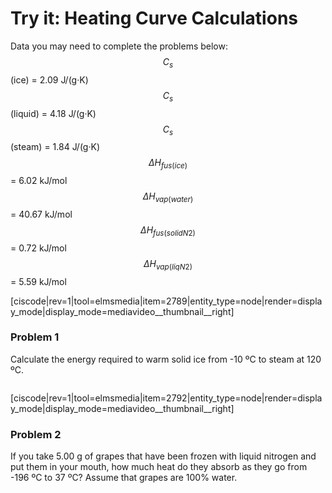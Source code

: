 # Try it: Heating Curve Calculations

Data you may need to complete the problems below:
$$C_s$$ (ice) = 2.09 J/(g·K)
$$C_s$$ (liquid) = 4.18 J/(g·K)
$$C_s$$ (steam) = 1.84 J/(g·K)
$$\Delta H_{fus (ice)}$$ = 6.02 kJ/mol
$$\Delta H_{vap (water)}$$ = 40.67 kJ/mol
$$\Delta H_{fus (solid N2)}$$ = 0.72 kJ/mol
$$\Delta H_{vap (liq N2)}$$ = 5.59 kJ/mol


[ciscode|rev=1|tool=elmsmedia|item=2789|entity_type=node|render=display_mode|display_mode=mediavideo__thumbnail__right]


### Problem 1
Calculate the energy required to warm solid ice from -10 ºC to steam at 120 ºC.

<div class="spacer" style="display:block;overflow:hidden;width:100%;"></div>



[ciscode|rev=1|tool=elmsmedia|item=2792|entity_type=node|render=display_mode|display_mode=mediavideo__thumbnail__right]



### Problem 2
If you take 5.00 g of grapes that have been frozen with liquid nitrogen and put them in your mouth, how much heat do they absorb as they go from -196 ºC to 37 ºC? Assume that grapes are 100% water.



